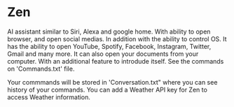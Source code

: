 # Zen

AI assistant similar to Siri, Alexa and google home. With ability to open browser, and open social medias. In addition with the ability to control OS.
It has the ability to open YouTube, Spotify, Facebook, Instagram, Twitter, Gmail and many more. It can also open your documents from your computer. With an additional feature to introdude itself. See the commands on 'Commands.txt' file.

Your commmands will be stored in 'Conversation.txt" where you can see history of your commands.
You can add a Weather API key for Zen to access Weather information.
